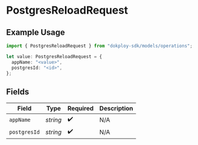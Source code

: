 # PostgresReloadRequest

## Example Usage

```typescript
import { PostgresReloadRequest } from "dokploy-sdk/models/operations";

let value: PostgresReloadRequest = {
  appName: "<value>",
  postgresId: "<id>",
};
```

## Fields

| Field              | Type               | Required           | Description        |
| ------------------ | ------------------ | ------------------ | ------------------ |
| `appName`          | *string*           | :heavy_check_mark: | N/A                |
| `postgresId`       | *string*           | :heavy_check_mark: | N/A                |